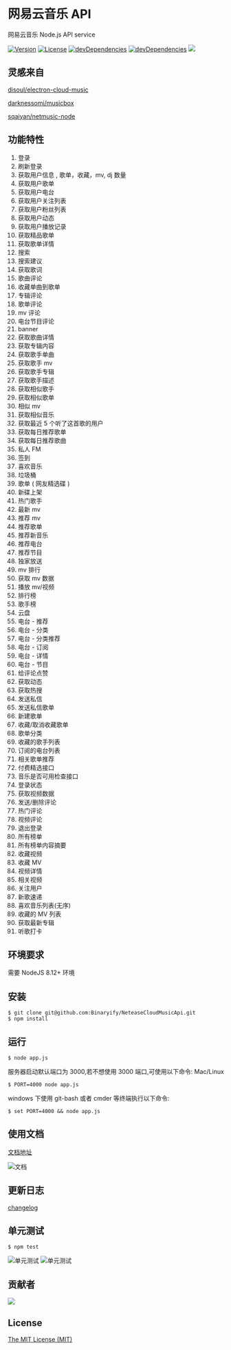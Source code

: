 # 网易云音乐 API

网易云音乐 Node.js API service

<p>
<a href="https://www.npmjs.com/package/NeteaseCloudMusicApi"><img src="https://img.shields.io/npm/v/NeteaseCloudMusicApi.svg" alt="Version"></a>
<a href="https://www.npmjs.com/package/NeteaseCloudMusicApi"><img src="https://img.shields.io/npm/l/NeteaseCloudMusicApi.svg" alt="License"></a>
<a href="https://www.npmjs.com/package/NeteaseCloudMusicApi"><img src="https://img.shields.io/david/dev/binaryify/NeteaseCloudMusicApi.svg" alt="devDependencies" ></a>
<a href="https://www.npmjs.com/package/NeteaseCloudMusicApi"><img src="https://img.shields.io/david/binaryify/NeteaseCloudMusicApi.svg" alt="devDependencies" ></a>
<a href="https://codeclimate.com/github/Binaryify/NeteaseCloudMusicApi"><img src="https://codeclimate.com/github/Binaryify/NeteaseCloudMusicApi/badges/gpa.svg" /></a>
</p>

## 灵感来自

[disoul/electron-cloud-music](https://github.com/disoul/electron-cloud-music)

[darknessomi/musicbox](https://github.com/darknessomi/musicbox)

[sqaiyan/netmusic-node](https://github.com/sqaiyan/netmusic-node)

## 功能特性

1. 登录
2. 刷新登录
3. 获取用户信息 , 歌单，收藏，mv, dj 数量
4. 获取用户歌单
5. 获取用户电台
6. 获取用户关注列表
7. 获取用户粉丝列表
8. 获取用户动态
9. 获取用户播放记录
10. 获取精品歌单
11. 获取歌单详情
12. 搜索
13. 搜索建议
14. 获取歌词
15. 歌曲评论
16. 收藏单曲到歌单
17. 专辑评论
18. 歌单评论
19. mv 评论
20. 电台节目评论
21. banner
22. 获取歌曲详情
23. 获取专辑内容
24. 获取歌手单曲
25. 获取歌手 mv
26. 获取歌手专辑
27. 获取歌手描述
28. 获取相似歌手
29. 获取相似歌单
30. 相似 mv
31. 获取相似音乐
32. 获取最近 5 个听了这首歌的用户
33. 获取每日推荐歌单
34. 获取每日推荐歌曲
35. 私人 FM
36. 签到
37. 喜欢音乐
38. 垃圾桶
39. 歌单 ( 网友精选碟 )
40. 新碟上架
41. 热门歌手
42. 最新 mv
43. 推荐 mv
44. 推荐歌单
45. 推荐新音乐
46. 推荐电台
47. 推荐节目
48. 独家放送
49. mv 排行
50. 获取 mv 数据
51. 播放 mv/视频
52. 排行榜
53. 歌手榜
54. 云盘
55. 电台 - 推荐
56. 电台 - 分类
57. 电台 - 分类推荐
58. 电台 - 订阅
59. 电台 - 详情
60. 电台 - 节目
61. 给评论点赞
62. 获取动态
63. 获取热搜
64. 发送私信
65. 发送私信歌单
66. 新建歌单
67. 收藏/取消收藏歌单
68. 歌单分类
69. 收藏的歌手列表
70. 订阅的电台列表
71. 相关歌单推荐
72. 付费精选接口
73. 音乐是否可用检查接口
74. 登录状态
75. 获取视频数据
76. 发送/删除评论
77. 热门评论
78. 视频评论
79. 退出登录
80. 所有榜单
81. 所有榜单内容摘要
82. 收藏视频
83. 收藏 MV
84. 视频详情
85. 相关视频
86. 关注用户
87. 新歌速递
88. 喜欢音乐列表(无序)
89. 收藏的 MV 列表
90. 获取最新专辑
91. 听歌打卡

## 环境要求

需要 NodeJS 8.12+ 环境

## 安装

```shell
$ git clone git@github.com:Binaryify/NeteaseCloudMusicApi.git
$ npm install
```

## 运行

```shell
$ node app.js
```

服务器启动默认端口为 3000,若不想使用 3000 端口,可使用以下命令: Mac/Linux

```shell
$ PORT=4000 node app.js
```

windows 下使用 git-bash 或者 cmder 等终端执行以下命令:

```shell
$ set PORT=4000 && node app.js
```

## 使用文档

[文档地址](https://binaryify.github.io/NeteaseCloudMusicApi)

![文档](https://raw.githubusercontent.com/Binaryify/NeteaseCloudMusicApi/master/static/docs.png)

## 更新日志

[changelog](https://github.com/Binaryify/NeteaseCloudMusicApi/blob/master/CHANGELOG.MD)

## 单元测试

```shell
$ npm test
```

![单元测试](https://raw.githubusercontent.com/Binaryify/NeteaseCloudMusicApi/master/static/screenshot1.png)
![单元测试](https://raw.githubusercontent.com/Binaryify/NeteaseCloudMusicApi/master/static/screenshot2.png)

## 贡献者
![](https://opencollective.com/NeteaseCloudMusicApi/contributors.svg?width=890)


## License

[The MIT License (MIT)](https://github.com/Binaryify/NeteaseCloudMusicApi/blob/master/LICENSE)
